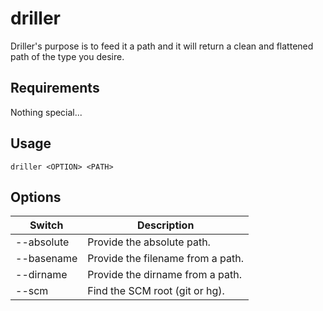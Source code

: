 # driller

Driller's purpose is to feed it a path and it will return a clean and flattened
path of the type you desire.


## Requirements

Nothing special...


## Usage

`driller <OPTION> <PATH>`


## Options

| Switch     | Description                          |
|------------|--------------------------------------|
| --absolute | Provide the absolute path.           |
| --basename | Provide the filename from a path.    |
| --dirname  | Provide the dirname from a path.     |
| --scm      | Find the SCM root (git or hg).       |
